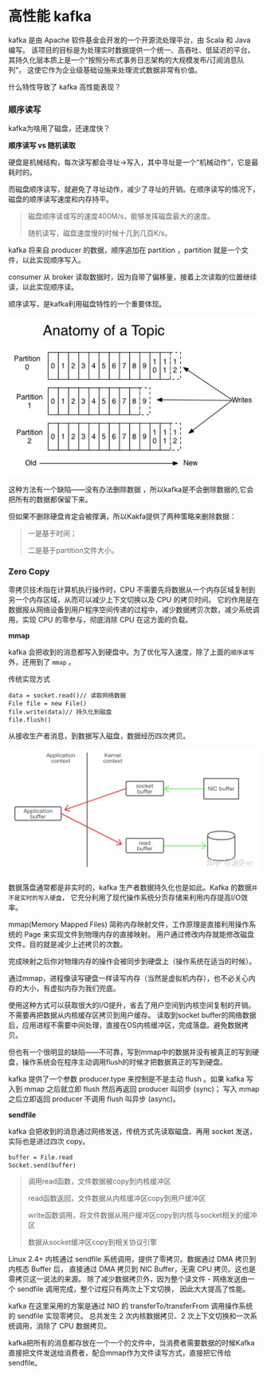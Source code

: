 # 高性能 kafka

kafka 是由 Apache 软件基金会开发的一个开源流处理平台，由 Scala 和 Java 编写。
该项目的目标是为处理实时数据提供一个统一、高吞吐、低延迟的平台。
其持久化层本质上是一个“按照分布式事务日志架构的大规模发布/订阅消息队列”，
这使它作为企业级基础设施来处理流式数据非常有价值。

什么特性导致了 kafka 高性能表现？

### 顺序读写

kafka为啥用了磁盘，还速度快？

**顺序读写 vs 随机读取**

硬盘是机械结构，每次读写都会寻址->写入，其中寻址是一个“机械动作”，它是最耗时的。

而磁盘顺序读写，就避免了寻址动作，减少了寻址的开销。在顺序读写的情况下，磁盘的顺序读写速度和内存持平。

> 磁盘顺序读或写的速度400M/s，能够发挥磁盘最大的速度。
> 
> 随机读写，磁盘速度慢的时候十几到几百K/s。

kafka 将来自 producer 的数据，顺序追加在 partition ，partition 就是一个文件，以此实现顺序写入。

consumer 从 broker 读取数据时，因为自带了偏移量，接着上次读取的位置继续读，以此实现顺序读。

顺序读写，是kafka利用磁盘特性的一个重要体现。

<img src="image/write-1.jpg" width=500>

这种方法有一个缺陷——没有办法删除数据 ，所以kafka是不会删除数据的,它会把所有的数据都保留下来。

但如果不删除硬盘肯定会被撑满，所以Kakfa提供了两种策略来删除数据：

> 一是基于时间；
>
> 二是基于partition文件大小。

### Zero Copy

零拷贝技术指在计算机执行操作时，CPU 不需要先将数据从一个内存区域复制到另一个内存区域，从而可以减少上下文切换以及 CPU 的拷贝时间。
它的作用是在数据报从网络设备到用户程序空间传递的过程中，减少数据拷贝次数，减少系统调用，实现 CPU 的零参与，彻底消除 CPU 在这方面的负载。

**mmap**

kafka 会把收到的消息都写入到硬盘中。为了优化写入速度，除了上面的`顺序读写`外，还用到了 `mmap` 。

传统实现方式

```
data = socket.read()// 读取网络数据 
File file = new File() 
file.write(data)// 持久化到磁盘 
file.flush()
```

从接收生产者消息，到数据写入磁盘，数据经历四次拷贝。

<img src="image/write-2.jpg" width=550>

数据落盘通常都是非实时的，kafka 生产者数据持久化也是如此。Kafka 的数据`并不是实时的写入硬盘`，
它充分利用了现代操作系统分页存储来利用内存提高I/O效率。

mmap(Memory Mapped Files) 简称内存映射文件，工作原理是直接利用操作系统的 Page 来实现文件到物理内存的直接映射。
用户通过修改内存就能修改磁盘文件。目的就是减少上述拷贝的次数。

完成映射之后你对物理内存的操作会被同步到硬盘上（操作系统在适当的时候）。

通过mmap，进程像读写硬盘一样读写内存（当然是虚拟机内存），也不必关心内存的大小，有虚拟内存为我们兜底。

使用这种方式可以获取很大的I/O提升，省去了用户空间到内核空间复制的开销。不需要再把数据从内核缓存区拷贝到用户缓存。
读取到socket buffer的网络数据后，应用进程不需要中间处理，直接在OS内核缓冲区，完成落盘。避免数据拷贝。

但也有一个很明显的缺陷——不可靠，写到mmap中的数据并没有被真正的写到硬盘，操作系统会在程序主动调用flush的时候才把数据真正的写到硬盘。

kafka 提供了一个参数 producer.type 来控制是不是主动 flush 。如果 kafka 写入到 mmap 之后就立即 flush 然后再返回 producer 叫同步 (sync)；
写入 mmap 之后立即返回 producer 不调用 flush 叫异步 (async)。

**sendfile**

kafka 会把收到的消息通过网络发送，传统方式先读取磁盘、再用 socket 发送，实际也是进过四次 copy。

```
buffer = File.read 
Socket.send(buffer)
```

> 调用read函数，文件数据被copy到内核缓冲区
> 
> read函数返回，文件数据从内核缓冲区copy到用户缓冲区
>
> write函数调用，将文件数据从用户缓冲区copy到内核与socket相关的缓冲区
>
> 数据从socket缓冲区copy到相关协议引擎

Linux 2.4+ 内核通过 sendfile 系统调用，提供了零拷贝。数据通过 DMA 拷贝到内核态 Buffer 后，
直接通过 DMA 拷贝到 NIC Buffer，无需 CPU 拷贝。这也是零拷贝这一说法的来源。
除了减少数据拷贝外，因为整个读文件 - 网络发送由一个 sendfile 调用完成，整个过程只有两次上下文切换，
因此大大提高了性能。

kafka 在这里采用的方案是通过 NIO 的 transferTo/transferFrom 调用操作系统的 sendfile 实现零拷贝。
总共发生 2 次内核数据拷贝、2 次上下文切换和一次系统调用，消除了 CPU 数据拷贝。

kafka把所有的消息都存放在一个一个的文件中，当消费者需要数据的时候Kafka直接把文件发送给消费者，配合mmap作为文件读写方式，直接把它传给sendfile。













